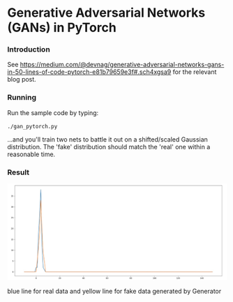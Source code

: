 Generative Adversarial Networks (GANs) in PyTorch
===============


### Introduction


See https://medium.com/@devnag/generative-adversarial-networks-gans-in-50-lines-of-code-pytorch-e81b79659e3f#.sch4xgsa9 for the relevant blog post.


### Running
Run the sample code by typing:


```
./gan_pytorch.py
```

...and you'll train two nets to battle it out on a shifted/scaled Gaussian distribution. The 'fake' distribution should match the 'real' one within a reasonable time.


### Result

![result](figure.png)



blue line for real data  and yellow line for fake data generated by Generator
